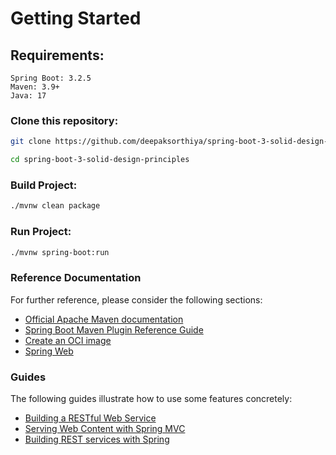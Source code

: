 # Getting Started
## Requirements:
```
Spring Boot: 3.2.5
Maven: 3.9+
Java: 17
```

### Clone this repository:

```bash
git clone https://github.com/deepaksorthiya/spring-boot-3-solid-design-principles.git
```
```bash
cd spring-boot-3-solid-design-principles
```

### Build Project:

```bash
./mvnw clean package
```

### Run Project:

```bash
./mvnw spring-boot:run
```

### Reference Documentation
For further reference, please consider the following sections:

* [Official Apache Maven documentation](https://maven.apache.org/guides/index.html)
* [Spring Boot Maven Plugin Reference Guide](https://docs.spring.io/spring-boot/docs/3.2.4/maven-plugin/reference/html/)
* [Create an OCI image](https://docs.spring.io/spring-boot/docs/3.2.4/maven-plugin/reference/html/#build-image)
* [Spring Web](https://docs.spring.io/spring-boot/docs/3.2.4/reference/htmlsingle/index.html#web)

### Guides
The following guides illustrate how to use some features concretely:

* [Building a RESTful Web Service](https://spring.io/guides/gs/rest-service/)
* [Serving Web Content with Spring MVC](https://spring.io/guides/gs/serving-web-content/)
* [Building REST services with Spring](https://spring.io/guides/tutorials/rest/)